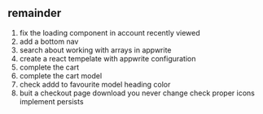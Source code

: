 ## remainder

1. fix the loading component in account recently viewed
2. add a bottom nav
3. search about working with arrays in appwrite
4. create a react tempelate with appwrite configuration
5. complete the cart
6. complete the cart model
7. check addd to favourite model heading color
8. buit a checkout page
   download you never change
   check proper icons
   implement persists
